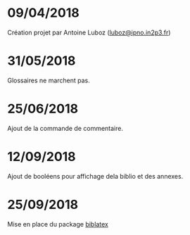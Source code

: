 # 09/04/2018
Création projet par Antoine Luboz (luboz@ipno.in2p3.fr)
# 31/05/2018
Glossaires ne marchent pas.
# 25/06/2018
Ajout de la commande de commentaire.
# 12/09/2018
Ajout de booléens pour affichage dela biblio et des annexes.
# 25/09/2018
Mise en place du package [biblatex](https://fr.sharelatex.com/learn/latex/Bibliography_management_in_LaTeX)
